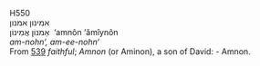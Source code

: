 H550  
אמינון אמנון  
אַמנוֹן אֲמִינוֹן ‎ ‘amnôn ‘ămı̂ynôn  
*am-nohn‘,* *am-ee-nohn‘*  
From [539](h0539) *faithful*; *Amnon* (or Aminon), a son of David: -
Amnon.  
